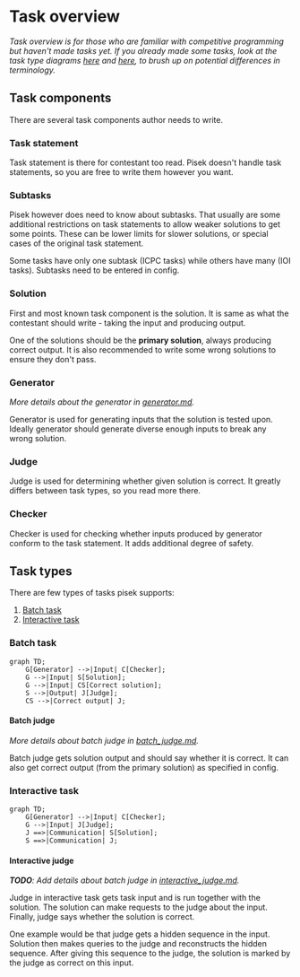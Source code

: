 # Task overview
*Task overview is for those who are familiar with competitive programming but haven't made tasks yet.*
*If you already made some tasks, look at the task type diagrams [here](#batch-task) and [here](#interactive-task), to brush up on potential differences in terminology.*

## Task components

There are several task components author needs to write.

### Task statement

Task statement is there for contestant too read.
Pisek doesn't handle task statements, so you are free to write them however you want.

### Subtasks

Pisek however does need to know about subtasks. That usually are some additional restrictions
on task statements to allow weaker solutions to get some points. These can be lower limits
for slower solutions, or special cases of the original task statement.

Some tasks have only one subtask (ICPC tasks) while others have many (IOI tasks).
Subtasks need to be entered in config.

### Solution

First and most known task component is the solution.
It is same as what the contestant should write - taking the input and producing output.

One of the solutions should be the **primary solution**, always producing correct output.
It is also recommended to write some wrong solutions to ensure they don't pass.

### Generator
*More details about the generator in [generator.md](./generator.md).*

Generator is used for generating inputs that the solution is tested upon.
Ideally generator should generate diverse enough inputs to break any wrong solution.

### Judge

Judge is used for determining whether given solution is correct.
It greatly differs between task types, so you read more there.

### Checker

Checker is used for checking whether inputs produced by generator
conform to the task statement. It adds additional degree of safety.

## Task types

There are few types of tasks pisek supports:
1. [Batch task](#batch-task)
2. [Interactive task](#interactive-task)

### Batch task

```mermaid
graph TD;
    G[Generator] -->|Input| C[Checker];
    G -->|Input| S[Solution];
    G -->|Input| CS[Correct solution];
    S -->|Output| J[Judge];
    CS -->|Correct output| J;
```

#### Batch judge
*More details about batch judge in [batch_judge.md](./batch_judge.md).*

Batch judge gets solution output and should say whether it is correct.
It can also get correct output (from the primary solution) as specified in config.

### Interactive task

```mermaid
graph TD;
    G[Generator] -->|Input| C[Checker];
    G -->|Input| J[Judge];
    J ==>|Communication| S[Solution];
    S ==>|Communication| J;
```

#### Interactive judge
*__TODO__: Add details about batch judge in [interactive_judge.md](./interactive_judge.md).*

Judge in interactive task gets task input and is run together with the solution.
The solution can make requests to the judge about the input. Finally, judge says
whether the solution is correct.

One example would be that judge gets a hidden sequence in the input.
Solution then makes queries to the judge and reconstructs the hidden sequence.
After giving this sequence to the judge, the solution is marked by the judge
as correct on this input.
